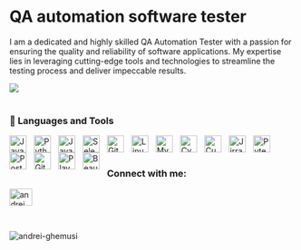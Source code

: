  # QA automation software tester
  
  I am a dedicated and highly skilled QA Automation Tester with a passion for ensuring the quality and reliability of software applications. My expertise lies in leveraging cutting-edge tools and technologies to streamline the testing process and deliver impeccable results. 

<div align="left">
	<img src="https://komarev.com/ghpvc/?username=andrei-ghemusi&&style=flat-square" /><br>
</div>

<br style="margin-bottom: 10px;" />

### 🧰 Languages and Tools
<img align="left" alt="Java" width="30px" style="padding-right:10px;" src="https://cdn.jsdelivr.net/gh/devicons/devicon/icons/java/java-original.svg"/>
<img align="left" alt="Python" width="30px" style="padding-right:10px;" src="https://cdn.jsdelivr.net/gh/devicons/devicon/icons/python/python-plain.svg" />
<img align="left" alt="JavaScript" width="30px" style="padding-right:10px;" src="https://cdn.jsdelivr.net/gh/devicons/devicon/icons/javascript/javascript-plain.svg" />
<img align="left" alt="Selenium" width="30px" style="padding-right:10px;" src="https://cdn.jsdelivr.net/gh/devicons/devicon/icons/selenium/selenium-original.svg" />
<img align="left" alt="Git" width="30px" style="padding-right:10px;" src="https://cdn.jsdelivr.net/gh/devicons/devicon/icons/git/git-original.svg" />
<img align="left" alt="Linux" width="30px" style="padding-right:10px;" src="https://cdn.jsdelivr.net/gh/devicons/devicon/icons/linux/linux-original.svg" />
<img align="left" alt="MySQL" width="30px" style="padding-right:10px;" src="https://cdn.jsdelivr.net/gh/devicons/devicon/icons/mysql/mysql-original-wordmark.svg" />
<img align="left" alt="Cypress" width="30px" style="padding-right:10px;" src="https://static-00.iconduck.com/assets.00/brand-cypress-icon-512x512-td81socq.png" />
<img align="left" alt="Cucumber" width="30px" style="padding-right:10px;" src="https://cdn.jsdelivr.net/gh/devicons/devicon/icons/cucumber/cucumber-plain-wordmark.svg" />
<img align="left" alt="Jirra" width="30px" style="padding-right:10px;" src="https://cdn.jsdelivr.net/gh/devicons/devicon/icons/jira/jira-original-wordmark.svg" />
<img align="left" alt="Pytest" width="30px" style="padding-right:10px;" src="https://cdn.jsdelivr.net/gh/devicons/devicon/icons/pytest/pytest-plain-wordmark.svg" />
<img align="left" alt="Postman" width="30px" style="padding-right:10px;" src="https://www.svgrepo.com/show/354202/postman-icon.svg" />
<img align="left" alt="GitHub" width="30px" style="padding-right:10px;" src="https://cdn.jsdelivr.net/gh/devicons/devicon/icons/github/github-original.svg" />
<img align="left" alt="Playwright" width="30px" style="padding-right:10px;" src="https://yt3.googleusercontent.com/9y13pxP3xxovml6W83D4Kbq4joCA-WaKy01i1BAihK6315sPq7z_oTIa3YdGa7ws4k4aaRbf=s900-c-k-c0x00ffffff-no-rj" />
<img align="left" alt="BeautifulSoup" width="30px" style="padding-right:10px;" src="https://play-lh.googleusercontent.com/yMjUC6LBh7uOCK6wUcIEf5MHZQmSqDPXoInOQLZzw0DWQsPJuvkwSymX2zI4Ok7i_BY" />
<br />
<br style="margin-bottom: 10px;" />

<h3 align="left">Connect with me:</h3>
<p align="left">
<a href="https://linkedin.com/in/andrei ghemusi" target="blank"><img align="center" src="https://raw.githubusercontent.com/rahuldkjain/github-profile-readme-generator/master/src/images/icons/Social/linked-in-alt.svg" alt="andrei ghemusi" height="30" width="40" /></a>
</p>

<br style="margin-bottom: 10px;" />
<p><img align="left" src="https://github-readme-stats.vercel.app/api/top-langs?username=andrei-ghemusi&show_icons=true&locale=en&layout=compact" alt="andrei-ghemusi" /></p>


